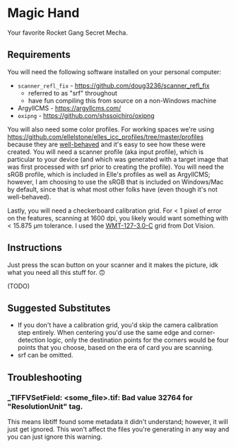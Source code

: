 # Magic Hand

Your favorite Rocket Gang Secret Mecha.

## Requirements

You will need the following software installed on your personal computer:

* `scanner_refl_fix` - https://github.com/doug3236/scanner_refl_fix
  * referred to as "srf" throughout
  * have fun compiling this from source on a non-Windows machine
* ArgyllCMS - https://argyllcms.com/
* `oxipng` - https://github.com/shssoichiro/oxipng

You will also need some color profiles. For working spaces we're using 
https://github.com/ellelstone/elles_icc_profiles/tree/master/profiles because they are 
[well-behaved](https://ninedegreesbelow.com/photography/well-behaved-profile.html) and it's easy to see how these were 
created. You will need a scanner profile (aka input profile), which is particular to your device (and which was 
generated with a target image that was first processed with srf prior to creating the profile). You will need the sRGB 
profile, which is included in Elle's profiles as well as ArgyllCMS; however, I am choosing to use the sRGB that is 
included on Windows/Mac by default, since that is what most other folks have (even though it's not well-behaved).

Lastly, you will need a checkerboard calibration grid. For < 1 pixel of error on the features, scanning at 1600 dpi, 
you likely would want something with < 15.875 μm tolerance. I used the 
[WMT-127-3.0-C](https://www.dot-vision.com/Product/Checkerboard-Series-chrome-on-ceramic.html) grid from Dot Vision.

## Instructions

Just press the scan button on your scanner and it makes the picture, idk what you need all this stuff for. 🙃

(TODO)

## Suggested Substitutes

* If you don't have a calibration grid, you'd skip the camera calibration step entirely. When centering you'd use the
same edge and corner-detection logic, only the destination points for the corners would be four points that you choose,
based on the era of card you are scanning.
* srf can be omitted.

## Troubleshooting

### _TIFFVSetField: <some_file>.tif: Bad value 32764 for "ResolutionUnit" tag.

This means libtiff found some metadata it didn't understand; however, it will just get ignored. This won't affect the
files you're generating in any way and you can just ignore this warning.
